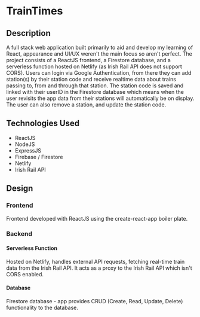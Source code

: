 # TrainTimes
## Description
A full stack web application built primarily to aid and develop my learning of React, appearance and UI/UX weren't the main focus so aren't perfect. The project consists of a ReactJS frontend, a Firestore database, and a serverless function hosted on Netlify (as Irish Rail API does not support CORS). Users can login via Google Authentication, from there they can add station(s) by their station code and receive realtime data about trains passing to, from and through that station. The station code is saved and linked with their userID in the Firestore database which means when the user revisits the app data from their stations will automatically be on display. The user can also remove a station, and update the station code.

## Technologies Used
* ReactJS
* NodeJS
* ExpressJS
* Firebase / Firestore
* Netlify
* Irish Rail API

## Design
### Frontend
Frontend developed with ReactJS using the create-react-app boiler plate.

### Backend
#### Serverless Function
Hosted on Netlify, handles external API requests, fetching real-time train data from the Irish Rail API. It acts as a proxy to the Irish Rail API which isn't CORS enabled.

#### Database
Firestore database - app provides CRUD (Create, Read, Update, Delete) functionality to the database.
